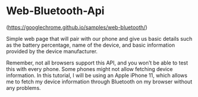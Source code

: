 # Web-Bluetooth-Api

(https://googlechrome.github.io/samples/web-bluetooth/)

Simple web page that will pair with our phone and give us basic details such as the battery percentage, name of the device, and basic information provided by the device manufacturer.

Remember, not all browsers support this API, and you won’t be able to test this with every phone. Some phones might not allow fetching device information. In this tutorial, I will be using an Apple iPhone 11, which allows me to fetch my device information through Bluetooth on my browser without any problems.
